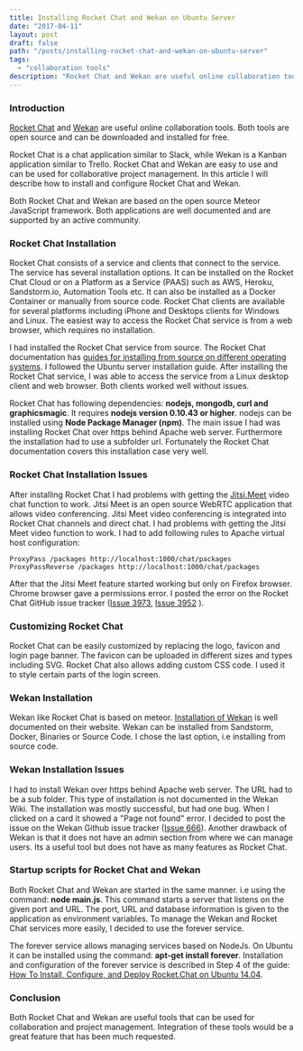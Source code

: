 ```yaml
---
title: Installing Rocket Chat and Wekan on Ubuntu Server
date: "2017-04-11"
layout: post
draft: false
path: "/posts/installing-rocket-chat-and-wekan-on-ubuntu-server"
tags:
  - "collaboration tools"
description: "Rocket Chat and Wekan are useful online collaboration tools. Both tools are open source and can be downloaded and installed for free."
---
```


### Introduction

[Rocket Chat](https://rocket.chat/) and [Wekan](https://wekan.github.io/) are useful online collaboration tools. Both tools are open source and can be downloaded and installed for free.

Rocket Chat is a chat application similar to Slack, while Wekan is a Kanban application similar to Trello. Rocket Chat and Wekan are easy to use and can be used for collaborative project management. In this article I will describe how to install and configure Rocket Chat and Wekan.

Both Rocket Chat and Wekan are based on the open source Meteor JavaScript framework. Both applications are well documented and are supported by an active community.

### Rocket Chat Installation
Rocket Chat consists of a service and clients that connect to the service. The service has several installation options. It can be installed on the Rocket Chat Cloud or on a Platform as a Service (PAAS) such as AWS, Heroku, Sandstorm.io, Automation Tools etc. It can also be installed as a Docker Container or manually from source code. Rocket Chat clients are available for several platforms including iPhone and Desktops clients for Windows and Linux. The easiest way to access the Rocket Chat service is from a web browser, which requires no installation.

I had installed the Rocket Chat service from source. The Rocket Chat documentation has [guides for installing from source on different operating systems](https://rocket.chat/docs/installation/manual-installation/). I followed the Ubuntu server installation guide. After installing the Rocket Chat service, I was able to access the service from a Linux desktop client and web browser. Both clients worked well without issues.

Rocket Chat has following dependencies: **nodejs, mongodb, curl and graphicsmagic**. It requires **nodejs version 0.10.43 or higher**. nodejs can be installed using **Node Package Manager (npm)**. The main issue I had was installing Rocket Chat over https behind Apache web server. Furthermore the installation had to use a subfolder url. Fortunately the Rocket Chat documentation covers this installation case very well.

### Rocket Chat Installation Issues
After installing Rocket Chat I had problems with getting the [Jitsi.Meet](https://jitsi.org/Projects/JitsiMeet) video chat function to work. Jitsi Meet is an open source WebRTC application that allows video conferencing. Jitsi Meet video conferencing is integrated into Rocket Chat channels and direct chat. I had problems with getting the Jitsi Meet video function to work. I had to add following rules to Apache virtual host configuration:

```
ProxyPass /packages http://localhost:1000/chat/packages
ProxyPassReverse /packages http://localhost:1000/chat/packages
```

After that the Jitsi Meet feature started working but only on Firefox browser. Chrome browser gave a permissions error. I posted the error on the Rocket Chat GitHub issue tracker ([Issue 3973](https://github.com/RocketChat/Rocket.Chat/issues/3973), [Issue 3952](https://github.com/RocketChat/Rocket.Chat/issues/3952) ).

### Customizing Rocket Chat
Rocket Chat can be easily customized by replacing the logo, favicon and login page banner. The favicon can be uploaded in different sizes and types including SVG. Rocket Chat also allows adding custom CSS code. I used it to style certain parts of the login screen.

### Wekan Installation
Wekan like Rocket Chat is based on meteor. [Installation of Wekan](https://github.com/wekan/wekan/wiki/Install-and-Update) is well documented on their website. Wekan can be installed from Sandstorm, Docker, Binaries or Source Code. I chose the last option, i.e installing from source code.

### Wekan Installation Issues
I had to install Wekan over https behind Apache web server. The URL had to be a sub folder. This type of installation is not documented in the Wekan Wiki. The installation was mostly successful, but had one bug. When I clicked on a card it showed a "Page not found" error. I decided to post the issue on the Wekan Github issue tracker ([Issue 666](https://github.com/wekan/wekan/issues/666)). Another drawback of Wekan is that it does not have an admin section from where we can manage users. Its a useful tool but does not have as many features as Rocket Chat.

### Startup scripts for Rocket Chat and Wekan
Both Rocket Chat and Wekan are started in the same manner. i.e using the command: **node main.js**. This  command starts a server that listens on the given port and URL. The port, URL and database information is given to the application as environment variables. To manage the Wekan and Rocket Chat services more easily, I decided to use the forever service.

The forever service allows managing services based on NodeJs. On Ubuntu it can be installed using the command: **apt-get install forever**. Installation and configuration of the forever service is described in Step 4 of the guide: [How To Install, Configure, and Deploy Rocket.Chat on Ubuntu 14.04](https://www.digitalocean.com/community/tutorials/how-to-install-configure-and-deploy-rocket-chat-on-ubuntu-14-04).

### Conclusion
Both Rocket Chat and Wekan are useful tools that can be used for collaboration and project management. Integration of these tools would be a great feature that has been much requested.
